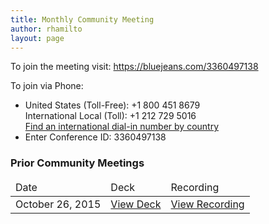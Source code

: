 ```yaml
---
title: Monthly Community Meeting
author: rhamilto
layout: page
---
```

<p>To join the meeting visit: <a href="https://bluejeans.com/3360497138">https://bluejeans.com/3360497138</a></p>
<p>To join via Phone:</p>
<ul>
  <li>United States (Toll-Free): +1 800 451 8679
    <br /> International Local (Toll): +1 212 729 5016
    <br />
    <a href="https://www.intercallonline.com/listNumbersByCode.action?confCode=3360497138">Find an international dial-in number by country</a></li>
  <li>Enter Conference ID: 3360497138</li>
</ul>
<h3>Prior Community Meetings</h3>
<table class="table table-bordered">
  <thead>
    <td>Date</td>
    <td>Deck</td>
    <td>Recording</td>
  </thead>
  <tr>
    <td>October 26, 2015</td>
    <td><a target="_blank" href="https://www.dropbox.com/s/9dgu2bu781o0bh2/PatternFly%20Community%20Meeting%202015-10.pdf?dl=0">View Deck</a></td>
    <td><a target="_blank" href="https://bluejeans.com/s/8KyT/">View Recording</a></td>
</tr>
</table>
